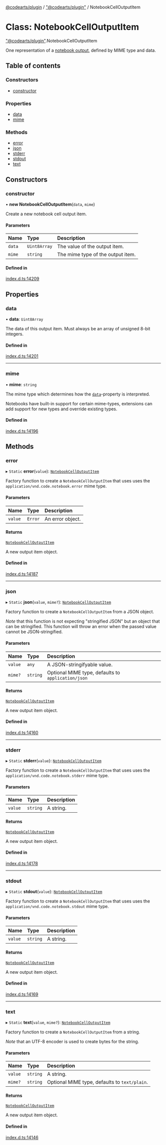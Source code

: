 [@codearts/plugin](../README.md) / ["@codearts/plugin"](../modules/_codearts_plugin_.md) / NotebookCellOutputItem

# Class: NotebookCellOutputItem

["@codearts/plugin"](../modules/_codearts_plugin_.md).NotebookCellOutputItem

One representation of a [notebook output](codearts_plugin_.NotebookCellOutput.md), defined by MIME type and data.

## Table of contents

### Constructors

- [constructor](codearts_plugin_.NotebookCellOutputItem.md#constructor)

### Properties

- [data](codearts_plugin_.NotebookCellOutputItem.md#data)
- [mime](codearts_plugin_.NotebookCellOutputItem.md#mime)

### Methods

- [error](codearts_plugin_.NotebookCellOutputItem.md#error)
- [json](codearts_plugin_.NotebookCellOutputItem.md#json)
- [stderr](codearts_plugin_.NotebookCellOutputItem.md#stderr)
- [stdout](codearts_plugin_.NotebookCellOutputItem.md#stdout)
- [text](codearts_plugin_.NotebookCellOutputItem.md#text)

## Constructors

### constructor

• **new NotebookCellOutputItem**(`data`, `mime`)

Create a new notebook cell output item.

#### Parameters

| Name | Type | Description |
| :------ | :------ | :------ |
| `data` | `Uint8Array` | The value of the output item. |
| `mime` | `string` | The mime type of the output item. |

#### Defined in

[index.d.ts:14209](https://github.com/shuyaqian/cloudide-plugin-api/blob/3fbdd11/index.d.ts#L14209)

## Properties

### data

• **data**: `Uint8Array`

The data of this output item. Must always be an array of unsigned 8-bit integers.

#### Defined in

[index.d.ts:14201](https://github.com/shuyaqian/cloudide-plugin-api/blob/3fbdd11/index.d.ts#L14201)

___

### mime

• **mime**: `string`

The mime type which determines how the [`data`](codearts_plugin_.NotebookCellOutputItem.md#data)-property
is interpreted.

Notebooks have built-in support for certain mime-types, extensions can add support for new
types and override existing types.

#### Defined in

[index.d.ts:14196](https://github.com/shuyaqian/cloudide-plugin-api/blob/3fbdd11/index.d.ts#L14196)

## Methods

### error

▸ `Static` **error**(`value`): [`NotebookCellOutputItem`](codearts_plugin_.NotebookCellOutputItem.md)

Factory function to create a `NotebookCellOutputItem` that uses
uses the `application/vnd.code.notebook.error` mime type.

#### Parameters

| Name | Type | Description |
| :------ | :------ | :------ |
| `value` | `Error` | An error object. |

#### Returns

[`NotebookCellOutputItem`](codearts_plugin_.NotebookCellOutputItem.md)

A new output item object.

#### Defined in

[index.d.ts:14187](https://github.com/shuyaqian/cloudide-plugin-api/blob/3fbdd11/index.d.ts#L14187)

___

### json

▸ `Static` **json**(`value`, `mime?`): [`NotebookCellOutputItem`](codearts_plugin_.NotebookCellOutputItem.md)

Factory function to create a `NotebookCellOutputItem` from
a JSON object.

*Note* that this function is not expecting "stringified JSON" but
an object that can be stringified. This function will throw an error
when the passed value cannot be JSON-stringified.

#### Parameters

| Name | Type | Description |
| :------ | :------ | :------ |
| `value` | `any` | A JSON-stringifyable value. |
| `mime?` | `string` | Optional MIME type, defaults to `application/json` |

#### Returns

[`NotebookCellOutputItem`](codearts_plugin_.NotebookCellOutputItem.md)

A new output item object.

#### Defined in

[index.d.ts:14160](https://github.com/shuyaqian/cloudide-plugin-api/blob/3fbdd11/index.d.ts#L14160)

___

### stderr

▸ `Static` **stderr**(`value`): [`NotebookCellOutputItem`](codearts_plugin_.NotebookCellOutputItem.md)

Factory function to create a `NotebookCellOutputItem` that uses
uses the `application/vnd.code.notebook.stderr` mime type.

#### Parameters

| Name | Type | Description |
| :------ | :------ | :------ |
| `value` | `string` | A string. |

#### Returns

[`NotebookCellOutputItem`](codearts_plugin_.NotebookCellOutputItem.md)

A new output item object.

#### Defined in

[index.d.ts:14178](https://github.com/shuyaqian/cloudide-plugin-api/blob/3fbdd11/index.d.ts#L14178)

___

### stdout

▸ `Static` **stdout**(`value`): [`NotebookCellOutputItem`](codearts_plugin_.NotebookCellOutputItem.md)

Factory function to create a `NotebookCellOutputItem` that uses
uses the `application/vnd.code.notebook.stdout` mime type.

#### Parameters

| Name | Type | Description |
| :------ | :------ | :------ |
| `value` | `string` | A string. |

#### Returns

[`NotebookCellOutputItem`](codearts_plugin_.NotebookCellOutputItem.md)

A new output item object.

#### Defined in

[index.d.ts:14169](https://github.com/shuyaqian/cloudide-plugin-api/blob/3fbdd11/index.d.ts#L14169)

___

### text

▸ `Static` **text**(`value`, `mime?`): [`NotebookCellOutputItem`](codearts_plugin_.NotebookCellOutputItem.md)

Factory function to create a `NotebookCellOutputItem` from a string.

*Note* that an UTF-8 encoder is used to create bytes for the string.

#### Parameters

| Name | Type | Description |
| :------ | :------ | :------ |
| `value` | `string` | A string. |
| `mime?` | `string` | Optional MIME type, defaults to `text/plain`. |

#### Returns

[`NotebookCellOutputItem`](codearts_plugin_.NotebookCellOutputItem.md)

A new output item object.

#### Defined in

[index.d.ts:14146](https://github.com/shuyaqian/cloudide-plugin-api/blob/3fbdd11/index.d.ts#L14146)

